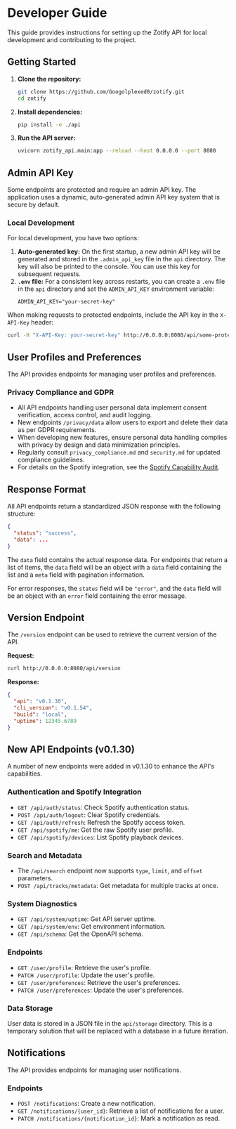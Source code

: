# Developer Guide

This guide provides instructions for setting up the Zotify API for local development and contributing to the project.

## Getting Started

1.  **Clone the repository:**
    ```bash
    git clone https://github.com/Googolplexed0/zotify.git
    cd zotify
    ```

2.  **Install dependencies:**
    ```bash
    pip install -e ./api
    ```

3.  **Run the API server:**
    ```bash
    uvicorn zotify_api.main:app --reload --host 0.0.0.0 --port 8080
    ```

## Admin API Key

Some endpoints are protected and require an admin API key. The application uses a dynamic, auto-generated admin API key system that is secure by default.

### Local Development

For local development, you have two options:

1.  **Auto-generated key:** On the first startup, a new admin API key will be generated and stored in the `.admin_api_key` file in the `api` directory. The key will also be printed to the console. You can use this key for subsequent requests.
2.  **`.env` file:** For a consistent key across restarts, you can create a `.env` file in the `api` directory and set the `ADMIN_API_KEY` environment variable:
    ```
    ADMIN_API_KEY="your-secret-key"
    ```

When making requests to protected endpoints, include the API key in the `X-API-Key` header:

```bash
curl -H "X-API-Key: your-secret-key" http://0.0.0.0:8080/api/some-protected-endpoint
```

## User Profiles and Preferences

The API provides endpoints for managing user profiles and preferences.

### Privacy Compliance and GDPR

- All API endpoints handling user personal data implement consent verification, access control, and audit logging.
- New endpoints `/privacy/data` allow users to export and delete their data as per GDPR requirements.
- When developing new features, ensure personal data handling complies with privacy by design and data minimization principles.
- Regularly consult `privacy_compliance.md` and `security.md` for updated compliance guidelines.
- For details on the Spotify integration, see the [Spotify Capability Audit](./projectplan/spotify_capability_audit.md).

## Response Format

All API endpoints return a standardized JSON response with the following structure:

```json
{
  "status": "success",
  "data": ...
}
```

The `data` field contains the actual response data. For endpoints that return a list of items, the `data` field will be an object with a `data` field containing the list and a `meta` field with pagination information.

For error responses, the `status` field will be `"error"`, and the `data` field will be an object with an `error` field containing the error message.

## Version Endpoint

The `/version` endpoint can be used to retrieve the current version of the API.

**Request:**

```bash
curl http://0.0.0.0:8080/api/version
```

**Response:**

```json
{
  "api": "v0.1.30",
  "cli_version": "v0.1.54",
  "build": "local",
  "uptime": 12345.6789
}
```

## New API Endpoints (v0.1.30)

A number of new endpoints were added in v0.1.30 to enhance the API's capabilities.

### Authentication and Spotify Integration

*   `GET /api/auth/status`: Check Spotify authentication status.
*   `POST /api/auth/logout`: Clear Spotify credentials.
*   `GET /api/auth/refresh`: Refresh the Spotify access token.
*   `GET /api/spotify/me`: Get the raw Spotify user profile.
*   `GET /api/spotify/devices`: List Spotify playback devices.

### Search and Metadata

*   The `/api/search` endpoint now supports `type`, `limit`, and `offset` parameters.
*   `POST /api/tracks/metadata`: Get metadata for multiple tracks at once.

### System Diagnostics

*   `GET /api/system/uptime`: Get API server uptime.
*   `GET /api/system/env`: Get environment information.
*   `GET /api/schema`: Get the OpenAPI schema.

### Endpoints

*   `GET /user/profile`: Retrieve the user's profile.
*   `PATCH /user/profile`: Update the user's profile.
*   `GET /user/preferences`: Retrieve the user's preferences.
*   `PATCH /user/preferences`: Update the user's preferences.

### Data Storage

User data is stored in a JSON file in the `api/storage` directory. This is a temporary solution that will be replaced with a database in a future iteration.

## Notifications

The API provides endpoints for managing user notifications.

### Endpoints

*   `POST /notifications`: Create a new notification.
*   `GET /notifications/{user_id}`: Retrieve a list of notifications for a user.
*   `PATCH /notifications/{notification_id}`: Mark a notification as read.
